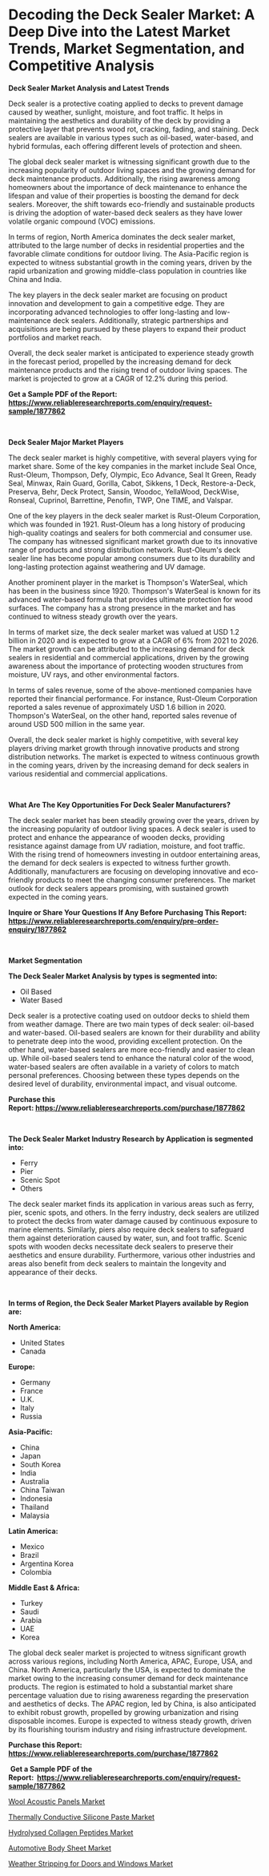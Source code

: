 <p><h1>Decoding the Deck Sealer Market: A Deep Dive into the Latest Market Trends, Market Segmentation, and Competitive Analysis</h1></p><p><strong>Deck Sealer Market Analysis and Latest Trends</strong></p>
<p><p>Deck sealer is a protective coating applied to decks to prevent damage caused by weather, sunlight, moisture, and foot traffic. It helps in maintaining the aesthetics and durability of the deck by providing a protective layer that prevents wood rot, cracking, fading, and staining. Deck sealers are available in various types such as oil-based, water-based, and hybrid formulas, each offering different levels of protection and sheen.</p><p>The global deck sealer market is witnessing significant growth due to the increasing popularity of outdoor living spaces and the growing demand for deck maintenance products. Additionally, the rising awareness among homeowners about the importance of deck maintenance to enhance the lifespan and value of their properties is boosting the demand for deck sealers. Moreover, the shift towards eco-friendly and sustainable products is driving the adoption of water-based deck sealers as they have lower volatile organic compound (VOC) emissions.</p><p>In terms of region, North America dominates the deck sealer market, attributed to the large number of decks in residential properties and the favorable climate conditions for outdoor living. The Asia-Pacific region is expected to witness substantial growth in the coming years, driven by the rapid urbanization and growing middle-class population in countries like China and India.</p><p>The key players in the deck sealer market are focusing on product innovation and development to gain a competitive edge. They are incorporating advanced technologies to offer long-lasting and low-maintenance deck sealers. Additionally, strategic partnerships and acquisitions are being pursued by these players to expand their product portfolios and market reach.</p><p>Overall, the deck sealer market is anticipated to experience steady growth in the forecast period, propelled by the increasing demand for deck maintenance products and the rising trend of outdoor living spaces. The market is projected to grow at a CAGR of 12.2% during this period.</p></p>
<p><strong>Get a Sample PDF of the Report:&nbsp; <a href="https://www.reliableresearchreports.com/enquiry/request-sample/1877862">https://www.reliableresearchreports.com/enquiry/request-sample/1877862</a></strong></p>
<p>&nbsp;</p>
<p><strong>Deck Sealer Major Market Players</strong></p>
<p><p>The deck sealer market is highly competitive, with several players vying for market share. Some of the key companies in the market include Seal Once, Rust-Oleum, Thompson, Defy, Olympic, Eco Advance, Seal It Green, Ready Seal, Minwax, Rain Guard, Gorilla, Cabot, Sikkens, 1 Deck, Restore-a-Deck, Preserva, Behr, Deck Protect, Sansin, Woodoc, YellaWood, DeckWise, Ronseal, Cuprinol, Barrettine, Penofin, TWP, One TIME, and Valspar.</p><p>One of the key players in the deck sealer market is Rust-Oleum Corporation, which was founded in 1921. Rust-Oleum has a long history of producing high-quality coatings and sealers for both commercial and consumer use. The company has witnessed significant market growth due to its innovative range of products and strong distribution network. Rust-Oleum's deck sealer line has become popular among consumers due to its durability and long-lasting protection against weathering and UV damage.</p><p>Another prominent player in the market is Thompson's WaterSeal, which has been in the business since 1920. Thompson's WaterSeal is known for its advanced water-based formula that provides ultimate protection for wood surfaces. The company has a strong presence in the market and has continued to witness steady growth over the years.</p><p>In terms of market size, the deck sealer market was valued at USD 1.2 billion in 2020 and is expected to grow at a CAGR of 6% from 2021 to 2026. The market growth can be attributed to the increasing demand for deck sealers in residential and commercial applications, driven by the growing awareness about the importance of protecting wooden structures from moisture, UV rays, and other environmental factors.</p><p>In terms of sales revenue, some of the above-mentioned companies have reported their financial performance. For instance, Rust-Oleum Corporation reported a sales revenue of approximately USD 1.6 billion in 2020. Thompson's WaterSeal, on the other hand, reported sales revenue of around USD 500 million in the same year.</p><p>Overall, the deck sealer market is highly competitive, with several key players driving market growth through innovative products and strong distribution networks. The market is expected to witness continuous growth in the coming years, driven by the increasing demand for deck sealers in various residential and commercial applications.</p></p>
<p>&nbsp;</p>
<p><strong>What Are The Key Opportunities For Deck Sealer Manufacturers?</strong></p>
<p><p>The deck sealer market has been steadily growing over the years, driven by the increasing popularity of outdoor living spaces. A deck sealer is used to protect and enhance the appearance of wooden decks, providing resistance against damage from UV radiation, moisture, and foot traffic. With the rising trend of homeowners investing in outdoor entertaining areas, the demand for deck sealers is expected to witness further growth. Additionally, manufacturers are focusing on developing innovative and eco-friendly products to meet the changing consumer preferences. The market outlook for deck sealers appears promising, with sustained growth expected in the coming years.</p></p>
<p><strong>Inquire or Share Your Questions If Any Before Purchasing This Report: <a href="https://www.reliableresearchreports.com/enquiry/pre-order-enquiry/1877862">https://www.reliableresearchreports.com/enquiry/pre-order-enquiry/1877862</a></strong></p>
<p>&nbsp;</p>
<p><strong>Market Segmentation</strong></p>
<p><strong>The Deck Sealer Market Analysis by types is segmented into:</strong></p>
<p><ul><li>Oil Based</li><li>Water Based</li></ul></p>
<p><p>Deck sealer is a protective coating used on outdoor decks to shield them from weather damage. There are two main types of deck sealer: oil-based and water-based. Oil-based sealers are known for their durability and ability to penetrate deep into the wood, providing excellent protection. On the other hand, water-based sealers are more eco-friendly and easier to clean up. While oil-based sealers tend to enhance the natural color of the wood, water-based sealers are often available in a variety of colors to match personal preferences. Choosing between these types depends on the desired level of durability, environmental impact, and visual outcome.</p></p>
<p><strong>Purchase this Report:&nbsp;<a href="https://www.reliableresearchreports.com/purchase/1877862">https://www.reliableresearchreports.com/purchase/1877862</a></strong></p>
<p>&nbsp;</p>
<p><strong>The Deck Sealer Market Industry Research by Application is segmented into:</strong></p>
<p><ul><li>Ferry</li><li>Pier</li><li>Scenic Spot</li><li>Others</li></ul></p>
<p><p>The deck sealer market finds its application in various areas such as ferry, pier, scenic spots, and others. In the ferry industry, deck sealers are utilized to protect the decks from water damage caused by continuous exposure to marine elements. Similarly, piers also require deck sealers to safeguard them against deterioration caused by water, sun, and foot traffic. Scenic spots with wooden decks necessitate deck sealers to preserve their aesthetics and ensure durability. Furthermore, various other industries and areas also benefit from deck sealers to maintain the longevity and appearance of their decks.</p></p>
<p>&nbsp;</p>
<p><strong>In terms of Region, the Deck Sealer Market Players available by Region are:</strong></p>
<p>
    <p> <strong> North America: </strong>
        <ul>
            <li>United States</li>
            <li>Canada</li>
        </ul>
        </p> 
    <p> <strong> Europe: </strong>
        <ul>
            <li>Germany</li>
            <li>France</li>
            <li>U.K.</li>
            <li>Italy</li>
            <li>Russia</li>
        </ul>
        </p> 
    <p> <strong> Asia-Pacific: </strong>
        <ul>
            <li>China</li>
            <li>Japan</li>
            <li>South Korea</li>
            <li>India</li>
            <li>Australia</li>
            <li>China Taiwan</li>
            <li>Indonesia</li>
            <li>Thailand</li>
            <li>Malaysia</li>
        </ul>
        </p> 
    <p> <strong> Latin America: </strong>
        <ul>
            <li>Mexico</li>
            <li>Brazil</li>
            <li>Argentina Korea</li>
            <li>Colombia</li>
        </ul>
        </p> 
    <p> <strong> Middle East & Africa: </strong>
        <ul>
            <li>Turkey</li>
            <li>Saudi</li>
            <li>Arabia</li>
            <li>UAE</li>
            <li>Korea</li>
        </ul>
    </p>
    </p>
<p><p>The global deck sealer market is projected to witness significant growth across various regions, including North America, APAC, Europe, USA, and China. North America, particularly the USA, is expected to dominate the market owing to the increasing consumer demand for deck maintenance products. The region is estimated to hold a substantial market share percentage valuation due to rising awareness regarding the preservation and aesthetics of decks. The APAC region, led by China, is also anticipated to exhibit robust growth, propelled by growing urbanization and rising disposable incomes. Europe is expected to witness steady growth, driven by its flourishing tourism industry and rising infrastructure development.</p></p>
<p><strong>Purchase this Report: <a href="https://www.reliableresearchreports.com/purchase/1877862">https://www.reliableresearchreports.com/purchase/1877862</a></strong></p>
<p>&nbsp;<strong>Get a Sample PDF of the Report:&nbsp;&nbsp;<a href="https://www.reliableresearchreports.com/enquiry/request-sample/1877862">https://www.reliableresearchreports.com/enquiry/request-sample/1877862</a></strong></p>
<p><strong></strong></p>
<p><p><a href="https://github.com/prosalinda88/Market-Research-Report-List-1/blob/main/wool-acoustic-panels-market.md">Wool Acoustic Panels Market</a></p><p><a href="https://github.com/amae102299/Market-Research-Report-List-1/blob/main/thermally-conductive-silicone-paste-market.md">Thermally Conductive Silicone Paste Market</a></p><p><a href="https://github.com/abbypearson7765/Market-Research-Report-List-1/blob/main/hydrolysed-collagen-peptides-market.md">Hydrolysed Collagen Peptides Market</a></p><p><a href="https://github.com/dziulagalemab/Market-Research-Report-List-1/blob/main/automotive-body-sheet-market.md">Automotive Body Sheet Market</a></p><p><a href="https://github.com/jonneygiverf/Market-Research-Report-List-1/blob/main/weather-stripping-for-doors-and-windows-market.md">Weather Stripping for Doors and Windows Market</a></p></p>